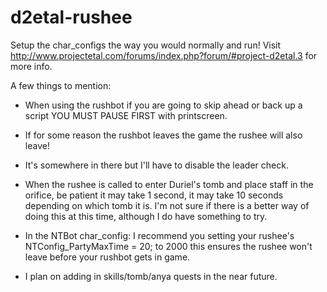 d2etal-rushee
=============

Setup the char_configs the way you would normally and run! 
Visit http://www.projectetal.com/forums/index.php?forum/#project-d2etal.3 for more info.

A few things to mention:

- When using the rushbot
if you are going to skip ahead or back up a script YOU MUST PAUSE FIRST with printscreen.

- If for some reason the rushbot leaves the game the rushee will also leave!
- It's somewhere in there but I'll have to disable the leader check.

- When the rushee is called to enter Duriel's tomb and place staff in the orifice, 
be patient it may take 1 second, it may take 10 seconds depending on which tomb it is. 
I'm not sure if there is a better way of doing this at this time, although I do have something to try.

- In the NTBot char_config: I recommend you setting your rushee's NTConfig_PartyMaxTime = 20; to 2000 
this ensures the rushee won't leave before your rushbot gets in game.

- I plan on adding in skills/tomb/anya quests in the near future.

